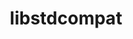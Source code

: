 ---
title: "libstdcompat"
layout: cache
categories: [package, develop-2024-02-04]
meta: {"versions": ["0.0.17"], "compilers": ["cce@=15.0.1", "gcc@=11.4.0", "oneapi@=2024.0.0"], "oss": ["rhel8", "ubuntu20.04", "ubuntu22.04"], "platforms": ["linux"], "targets": ["x86_64_v3", "zen4"], "stacks": ["e4s", "e4s-cray-rhel", "e4s-oneapi", "root"], "num_specs": 3, "num_specs_by_stack": {"root": 3, "e4s-cray-rhel": 1, "e4s": 1, "e4s-oneapi": 1}}
spec_details: [{"hash": "rukp5k7ehkssk5puw7s25mrke44whno5", "compiler": "cce@=15.0.1", "versions": ["0.0.17"], "os": "rhel8", "platform": "linux", "target": "zen4", "variants": ["~boost", "build_system=cmake", "build_type=Release", "cpp_compat=auto", "+cpp_unstable", "generator=make", "~ipo"], "stacks": ["root", "e4s-cray-rhel"], "size": "-", "tarball": "https://binaries.spack.io/releases/develop-2024-02-04/build_cache/linux-rhel8-zen4/cce-15.0.1/libstdcompat-0.0.17/linux-rhel8-zen4-cce-15.0.1-libstdcompat-0.0.17-rukp5k7ehkssk5puw7s25mrke44whno5.spack"}, {"hash": "vdivvq5eaalxhsrviqxab2gxhaeiqpyc", "compiler": "gcc@=11.4.0", "versions": ["0.0.17"], "os": "ubuntu20.04", "platform": "linux", "target": "x86_64_v3", "variants": ["~boost", "build_system=cmake", "build_type=Release", "cpp_compat=auto", "+cpp_unstable", "generator=make", "~ipo"], "stacks": ["e4s", "root"], "size": "-", "tarball": "https://binaries.spack.io/releases/develop-2024-02-04/build_cache/linux-ubuntu20.04-x86_64_v3/gcc-11.4.0/libstdcompat-0.0.17/linux-ubuntu20.04-x86_64_v3-gcc-11.4.0-libstdcompat-0.0.17-vdivvq5eaalxhsrviqxab2gxhaeiqpyc.spack"}, {"hash": "zoogj7oomgrce3nt6sdqyupu5nqxg6nr", "compiler": "oneapi@=2024.0.0", "versions": ["0.0.17"], "os": "ubuntu22.04", "platform": "linux", "target": "x86_64_v3", "variants": ["~boost", "build_system=cmake", "build_type=Release", "cpp_compat=auto", "+cpp_unstable", "generator=make", "~ipo"], "stacks": ["root", "e4s-oneapi"], "size": "-", "tarball": "https://binaries.spack.io/releases/develop-2024-02-04/build_cache/linux-ubuntu22.04-x86_64_v3/oneapi-2024.0.0/libstdcompat-0.0.17/linux-ubuntu22.04-x86_64_v3-oneapi-2024.0.0-libstdcompat-0.0.17-zoogj7oomgrce3nt6sdqyupu5nqxg6nr.spack"}]
---